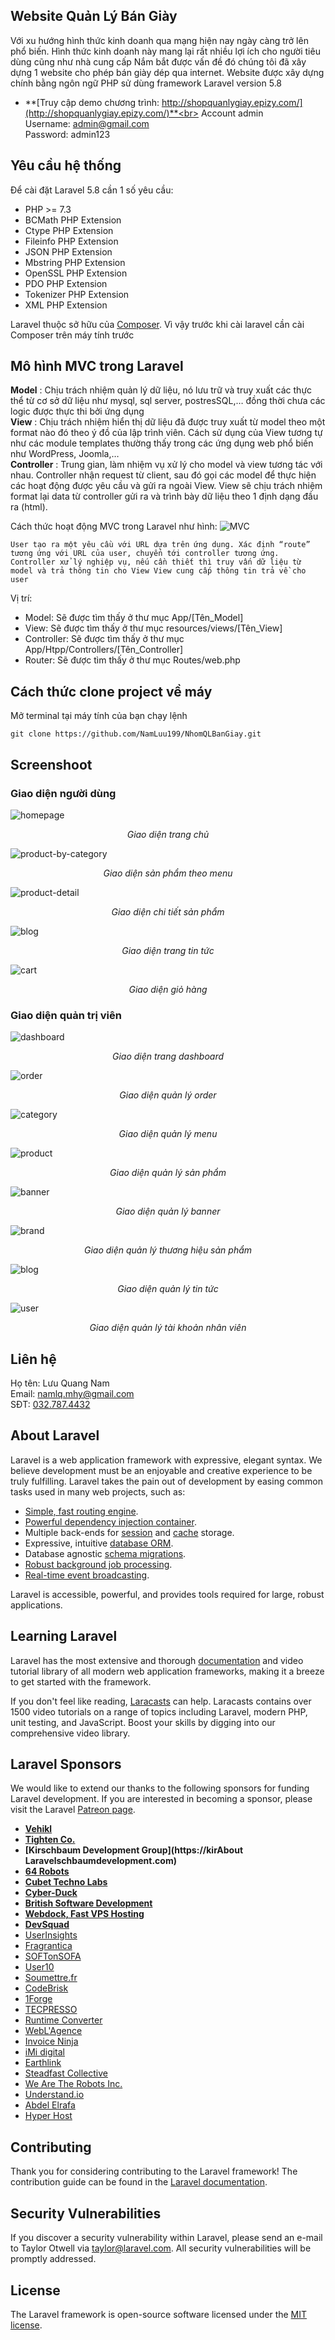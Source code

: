 
## Website Quản Lý Bán Giày
Với xu hướng hình thức kinh doanh qua mạng hiện nay ngày càng trở lên phổ biến. Hình thức kinh doanh này mang lại rất nhiều lợi ích cho người tiêu dùng cũng như nhà cung cấp
Nắm bắt được vấn đề đó chúng tôi đã xây dựng 1 website cho phép bán giày dép qua internet. 
Website được xây dựng chính bằng ngôn ngữ PHP sử dùng framework Laravel version 5.8 <br>
- **[Truy cập demo chương trình: http://shopquanlygiay.epizy.com/](http://shopquanlygiay.epizy.com/)**<br>
Account admin<br>
Username: admin@gmail.com<br>
Password: admin123

## Yêu cầu hệ thống

Để cài đặt Laravel 5.8 cần 1 số yêu cầu:

- PHP >= 7.3
- BCMath PHP Extension
- Ctype PHP Extension
- Fileinfo PHP Extension
- JSON PHP Extension
- Mbstring PHP Extension
- OpenSSL PHP Extension
- PDO PHP Extension
- Tokenizer PHP Extension
- XML PHP Extension

Laravel thuộc sở hữu của [Composer](https://getcomposer.org/). Vì vậy trước khi cài laravel cần cài Composer trên máy tính trước 

## Mô hình MVC trong Laravel

**Model** : Chịu trách nhiệm quản lý dữ liệu, nó lưu trữ và truy xuất các thực thể từ cơ sở dữ liệu như mysql, sql server, postresSQL,… đồng thời chưa các logic được thực thi bởi ứng dụng<br>
**View** : Chịu trách nhiệm hiển thị dữ liệu đã được truy xuất từ model theo một format nào đó theo ý đồ của lập trình viên. Cách sử dụng của View tương tự như các module templates thường thấy trong các ứng dụng web phổ biến như WordPress, Joomla,…<br>
**Controller** : Trung gian, làm nhiệm vụ xử lý cho model và view tương tác với nhau. Controller nhận request từ client, sau đó gọi các model để thực hiện các hoạt động được yêu cầu và gửi ra ngoài View. View sẽ chịu trách nhiệm format lại data từ controller gửi ra và trình bày dữ liệu theo 1 định dạng đầu ra (html).

Cách thức hoạt động MVC trong Laravel như hình:
![MVC](https://github.com/NamLuu199/NhomQLBanGiay/blob/master/public/uploads/Capture-project/mvc-route-laravel.jpg)



`User tạo ra một yêu cầu với URL dựa trên ứng dụng.
Xác định “route” tương ứng với URL của user, chuyển tới controller tương ứng.
Controller xử lý nghiệp vụ, nếu cần thiết thì truy vấn dữ liệu từ model và trả thông tin cho View
View cung cấp thông tin trả về cho user`


Vị trí:
- Model: Sẽ được tìm thấy ở thư mục App/[Tên_Model]
- View:  Sẽ được tìm thấy ở thư mục resources/views/[Tên_View]
- Controller:  Sẽ được tìm thấy ở thư mục App/Htpp/Controllers/[Tên_Controller]
- Router: Sẽ được tìm thấy ở thư mục Routes/web.php

## Cách thức clone project về máy
Mở terminal tại máy tính của bạn chạy lệnh <br>
```
git clone https://github.com/NamLuu199/NhomQLBanGiay.git
```


## Screenshoot

### Giao diện người dùng
![homepage](https://github.com/NamLuu199/NhomQLBanGiay/blob/master/public/uploads/Capture-project/homepage.png)
*<p align=center>Giao diện trang chủ</p>*

![product-by-category](https://github.com/NamLuu199/NhomQLBanGiay/blob/master/public/uploads/Capture-project/product-by-category-page.png)
*<p align=center>Giao diện sản phẩm theo menu</p>*

![product-detail](https://github.com/NamLuu199/NhomQLBanGiay/blob/master/public/uploads/Capture-project/Product-details.png)
*<p align=center>Giao diện chi tiết sản phẩm</p>*

![blog](https://github.com/NamLuu199/NhomQLBanGiay/blob/master/public/uploads/Capture-project/Blog.png)
*<p align=center>Giao diện trang tin tức</p>*

![cart](https://github.com/NamLuu199/NhomQLBanGiay/blob/master/public/uploads/Capture-project/Cart-page.png)
*<p align=center>Giao diện giỏ hàng</p>*

### Giao diện quản trị viên
![dashboard](https://github.com/NamLuu199/NhomQLBanGiay/blob/master/public/uploads/Capture-project/Admin-home.png)
*<p align=center>Giao diện trang dashboard</p>*

![order](https://github.com/NamLuu199/NhomQLBanGiay/blob/master/public/uploads/Capture-project/Order.png)
*<p align=center>Giao diện quản lý order</p>*

![category](https://github.com/NamLuu199/NhomQLBanGiay/blob/master/public/uploads/Capture-project/Admin-category.png)
*<p align=center>Giao diện quản lý menu</p>*

![product](https://github.com/NamLuu199/NhomQLBanGiay/blob/master/public/uploads/Capture-project/Admin-product.png)
*<p align=center>Giao diện quản lý sản phẩm</p>*

![banner](https://github.com/NamLuu199/NhomQLBanGiay/blob/master/public/uploads/Capture-project/Admin-banner.png)
*<p align=center>Giao diện quản lý banner</p>*

![brand](https://github.com/NamLuu199/NhomQLBanGiay/blob/master/public/uploads/Capture-project/Admin-brand.png)
*<p align=center>Giao diện quản lý thương hiệu sản phẩm</p>*

![blog](https://github.com/NamLuu199/NhomQLBanGiay/blob/master/public/uploads/Capture-project/Admin-blog.png)
*<p align=center>Giao diện quản lý tin tức</p>*

![user](https://github.com/NamLuu199/NhomQLBanGiay/blob/master/public/uploads/Capture-project/Admin-user.png)
*<p align=center>Giao diện quản lý tài khoản nhân viên</p>*

## Liên hệ 

Họ tên: Lưu Quang Nam<br>
Email: namlq.mhy@gmail.com<br>
SĐT: [032.787.4432](tel:0327874432)


## About Laravel

Laravel is a web application framework with expressive, elegant syntax. We believe development must be an enjoyable and creative experience to be truly fulfilling. Laravel takes the pain out of development by easing common tasks used in many web projects, such as:

- [Simple, fast routing engine](https://laravel.com/docs/routing).
- [Powerful dependency injection container](https://laravel.com/docs/container).
- Multiple back-ends for [session](https://laravel.com/docs/session) and [cache](https://laravel.com/docs/cache) storage.
- Expressive, intuitive [database ORM](https://laravel.com/docs/eloquent).
- Database agnostic [schema migrations](https://laravel.com/docs/migrations).
- [Robust background job processing](https://laravel.com/docs/queues).
- [Real-time event broadcasting](https://laravel.com/docs/broadcasting).

Laravel is accessible, powerful, and provides tools required for large, robust applications.

## Learning Laravel

Laravel has the most extensive and thorough [documentation](https://laravel.com/docs) and video tutorial library of all modern web application frameworks, making it a breeze to get started with the framework.

If you don't feel like reading, [Laracasts](https://laracasts.com) can help. Laracasts contains over 1500 video tutorials on a range of topics including Laravel, modern PHP, unit testing, and JavaScript. Boost your skills by digging into our comprehensive video library.

## Laravel Sponsors

We would like to extend our thanks to the following sponsors for funding Laravel development. If you are interested in becoming a sponsor, please visit the Laravel [Patreon page](https://patreon.com/taylorotwell).

- **[Vehikl](https://vehikl.com/)**
- **[Tighten Co.](https://tighten.co)**
- **[Kirschbaum Development Group](https://kirAbout Laravelschbaumdevelopment.com)**
- **[64 Robots](https://64robots.com)**
- **[Cubet Techno Labs](https://cubettech.com)**
- **[Cyber-Duck](https://cyber-duck.co.uk)**
- **[British Software Development](https://www.britishsoftware.co)**
- **[Webdock, Fast VPS Hosting](https://www.webdock.io/en)**
- **[DevSquad](https://devsquad.com)**
- [UserInsights](https://userinsights.com)
- [Fragrantica](https://www.fragrantica.com)
- [SOFTonSOFA](https://softonsofa.com/)
- [User10](https://user10.com)
- [Soumettre.fr](https://soumettre.fr/)
- [CodeBrisk](https://codebrisk.com)
- [1Forge](https://1forge.com)
- [TECPRESSO](https://tecpresso.co.jp/)
- [Runtime Converter](http://runtimeconverter.com/)
- [WebL'Agence](https://weblagence.com/)
- [Invoice Ninja](https://www.invoiceninja.com)
- [iMi digital](https://www.imi-digital.de/)
- [Earthlink](https://www.earthlink.ro/)
- [Steadfast Collective](https://steadfastcollective.com/)
- [We Are The Robots Inc.](https://watr.mx/)
- [Understand.io](https://www.understand.io/)
- [Abdel Elrafa](https://abdelelrafa.com)
- [Hyper Host](https://hyper.host)

## Contributing

Thank you for considering contributing to the Laravel framework! The contribution guide can be found in the [Laravel documentation](https://laravel.com/docs/contributions).

## Security Vulnerabilities

If you discover a security vulnerability within Laravel, please send an e-mail to Taylor Otwell via [taylor@laravel.com](mailto:taylor@laravel.com). All security vulnerabilities will be promptly addressed.

## License

The Laravel framework is open-source software licensed under the [MIT license](https://opensource.org/licenses/MIT).
